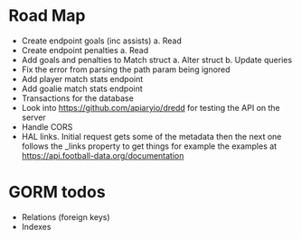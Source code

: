 # Road Map
* Create endpoint goals (inc assists)
    a. Read
* Create endpoint penalties
    a. Read
* Add goals and penalties to Match struct
    a. Alter struct
    b. Update queries
* Fix the error from parsing the path param being ignored
* Add player match stats endpoint
* Add goalie match stats endpoint
* Transactions for the database
* Look into https://github.com/apiaryio/dredd for testing the API on the server
* Handle CORS
* HAL links. Initial request gets some of the metadata then the next one follows the _links property to get things for example the examples at https://api.football-data.org/documentation


# GORM todos
* Relations (foreign keys)
* Indexes